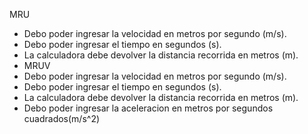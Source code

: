 MRU
- Debo poder ingresar la velocidad en metros por segundo (m/s).
- Debo poder ingresar el tiempo en segundos (s).
- La calculadora debe devolver la distancia recorrida en metros (m).
- MRUV
- Debo poder ingresar la velocidad en metros por segundo (m/s).
- Debo poder ingresar el tiempo en segundos (s).
- La calculadora debe devolver la distancia recorrida en metros (m).
- Debo poder ingresar la aceleracion en metros por segundos cuadrados(m/s^2)
